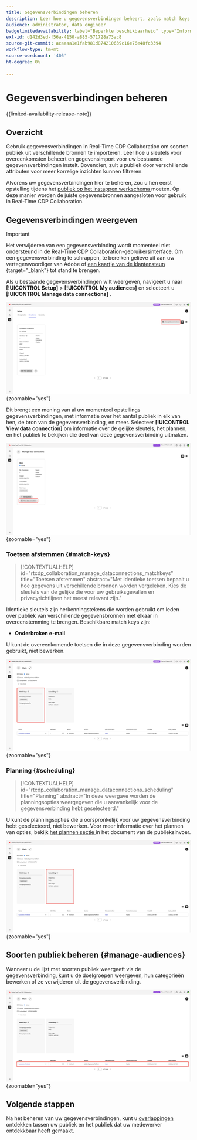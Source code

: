 ```yaml
---
title: Gegevensverbindingen beheren
description: Leer hoe u gegevensverbindingen beheert, zoals match keys, planning, use cases en publiekfiltering in Real-Time CDP Collaboration
audience: administrator, data engineer
badgelimitedavailability: label="Beperkte beschikbaarheid" type="Informative" url="https://helpx.adobe.com/nl/legal/product-descriptions/real-time-customer-data-platform-collaboration.html newtab=true"
exl-id: d142d3ed-f56a-4150-a885-571728a73ac8
source-git-commit: acaaaa1e1fab981d874210639c16e76e48fc3394
workflow-type: tm+mt
source-wordcount: '406'
ht-degree: 0%

---
```


# Gegevensverbindingen beheren

{{limited-availability-release-note}}

## Overzicht

Gebruik gegevensverbindingen in Real-Time CDP Collaboration om soorten publiek uit verschillende bronnen te importeren. Leer hoe u sleutels voor overeenkomsten beheert en gegevensimport voor uw bestaande gegevensverbindingen instelt. Bovendien, zult u publiek door verschillende attributen voor meer korrelige inzichten kunnen filtreren.

Alvorens uw gegevensverbindingen hier te beheren, zou u hen eerst opstelling tijdens het [ publiek op het instappen werkschema ](./onboard-audiences.md) moeten. Op deze manier worden de juiste gegevensbronnen aangesloten voor gebruik in Real-Time CDP Collaboration.

## Gegevensverbindingen weergeven

>[!IMPORTANT]
>
>Het verwijderen van een gegevensverbinding wordt momenteel niet ondersteund in de Real-Time CDP Collaboration-gebruikersinterface. Om een gegevensverbinding te schrappen, te bereiken gelieve uit aan uw vertegenwoordiger van Adobe of [ een kaartje van de klantensteun ](https://experienceleague.adobe.com/home?lang=nl-NL&amp;support-tab=open-ticket#support){target="_blank"}  tot stand te brengen.

Als u bestaande gegevensverbindingen wilt weergeven, navigeert u naar **[!UICONTROL Setup]** > **[!UICONTROL My audiences]** en selecteert u **[!UICONTROL Manage data connections]** .

![ de werkruimte van de Opstelling met Manage benadrukte gegevensverbindingen.](/help/assets/setup/manage-data-connection/manage-data-connection-highlighted.png){zoomable="yes"}

Dit brengt een mening van al uw momenteel opstellings gegevensverbindingen, met informatie over het aantal publiek in elk van hen, de bron van de gegevensverbinding, en meer. Selecteer **[!UICONTROL View data connection]** om informatie over de gelijke sleutels, het plannen, en het publiek te bekijken die deel van deze gegevensverbinding uitmaken.

![ beheert de werkruimte van gegevensverbindingen met een benadrukte gegevensverbindingen van de Mening van verbindingen. ](/help/assets/setup/manage-data-connection/view-data-connection-highlighted.png){zoomable="yes"}

### Toetsen afstemmen {#match-keys}

>[!CONTEXTUALHELP]
>id="rtcdp_collaboration_manage_dataconnections_matchkeys"
>title="Toetsen afstemmen"
>abstract="Met Identieke toetsen bepaalt u hoe gegevens uit verschillende bronnen worden vergeleken. Kies de sleutels van de gelijke die voor uw gebruiksgevallen en privacyrichtlijnen het meest relevant zijn."

Identieke sleutels zijn herkenningstekens die worden gebruikt om leden over publiek van verschillende gegevensbronnen met elkaar in overeenstemming te brengen. Beschikbare match keys zijn:

- **Onderbroken e-mail**

U kunt de overeenkomende toetsen die in deze gegevensverbinding worden gebruikt, niet bewerken.

![ de werkruimte van de gegevensverbindingen van A met de benadrukt de sleutelensectie van de Gelijke.](/help/assets/setup/manage-data-connection/view-data-connection-match-keys.png){zoomable="yes"}

### Planning {#scheduling}

>[!CONTEXTUALHELP]
>id="rtcdp_collaboration_manage_dataconnections_scheduling"
>title="Planning"
>abstract="In deze weergave worden de planningsopties weergegeven die u aanvankelijk voor de gegevensverbinding hebt geselecteerd."

U kunt de planningsopties die u oorspronkelijk voor uw gegevensverbinding hebt geselecteerd, niet bewerken. Voor meer informatie over het plannen van opties, bekijk [ het plannen sectie ](/help/guide/setup/onboard-audiences.md#schedule) in het document van de publieksinvoer.

![ de werkruimte van de gegevensverbindingen van A met de Plannende benadrukte sectie.](/help/assets/setup/manage-data-connection/view-data-connection-scheduling.png){zoomable="yes"}

## Soorten publiek beheren {#manage-audiences}

Wanneer u de lijst met soorten publiek weergeeft via de gegevensverbinding, kunt u de doelgroepen weergeven, hun categorieën bewerken of ze verwijderen uit de gegevensverbinding.

![ de werkruimte van de gegevensverbindingen van A met de benadrukte publiek.](/help/assets/setup/manage-data-connection/view-data-connection-manage-audiences.png){zoomable="yes"}

## Volgende stappen

Na het beheren van uw gegevensverbindingen, kunt u [ overlappingen ](/help/guide/collaborate/discover.md) ontdekken tussen uw publiek en het publiek dat uw medewerker ontdekkbaar heeft gemaakt.

